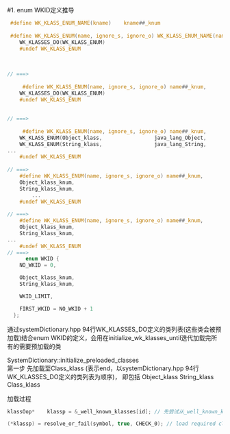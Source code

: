 #1.  enum WKID定义推导
```c
 #define WK_KLASS_ENUM_NAME(kname)    kname##_knum
 
 #define WK_KLASS_ENUM(name, ignore_s, ignore_o) WK_KLASS_ENUM_NAME(name),
    WK_KLASSES_DO(WK_KLASS_ENUM)
    #undef WK_KLASS_ENUM
	
	
	
// ===>	
	
	 #define WK_KLASS_ENUM(name, ignore_s, ignore_o) name##_knum,
    WK_KLASSES_DO(WK_KLASS_ENUM)
    #undef WK_KLASS_ENUM
	
	
// ===>	
	
	 #define WK_KLASS_ENUM(name, ignore_s, ignore_o) name##_knum,
    WK_KLASS_ENUM(Object_klass,                 java_lang_Object,               Pre) \
	WK_KLASS_ENUM(String_klass,                 java_lang_String,               Pre) \
...
    #undef WK_KLASS_ENUM
	
// ===>		
    #define WK_KLASS_ENUM(name, ignore_s, ignore_o) name##_knum,
	Object_klass_knum,
	String_klass_knum,
        ...
    #undef WK_KLASS_ENUM
	
// ===>		
    #define WK_KLASS_ENUM(name, ignore_s, ignore_o) name##_knum,
	Object_klass_knum,
	String_klass_knum,
...
    #undef WK_KLASS_ENUM
// ===>		
	  enum WKID {
    NO_WKID = 0,

    Object_klass_knum,
	String_klass_knum,

    WKID_LIMIT,

    FIRST_WKID = NO_WKID + 1
  };
```

通过systemDictionary.hpp 94行WK_KLASSES_DO定义的类列表(这些类会被预加载)结合enum WKID的定义，会用在initialize_wk_klasses_until迭代加载完所有的需要预加载的类  

SystemDictionary::initialize_preloaded_classes  
第一步 先加载至Class_klass  (表示end，以systemDictionary.hpp 94行WK_KLASSES_DO定义的类列表为顺序)， 即包括  Object_klass String_klass Class_klass  

加载过程  
```c
klassOop*    klassp = &_well_known_klasses[id]; // 先尝试从_well_known_klasses获取 如果没有 则会在1915行load

(*klassp) = resolve_or_fail(symbol, true, CHECK_0); // load required class
```





